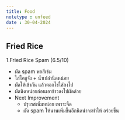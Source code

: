 ```yaml
---
title: Food
notetype : unfeed
date : 30-04-2024
---
```


## Fried Rice
1.Fried Rice Spam (6.5/10)
- ผัด spam พอสีเข้ม
- ใส่โคชูจัง + น้ำเปล่านิดหน่อย
- ผัดให้เข้ากัน แล้วตอกไข่ใส่ลงไป
- ผัดนิดหน่อยก่อนเอาข้าวลงไปผัดด้วย
- Next Improvement
    - ปรุงรสเพิ่มหน่อย เพราะจืด
    - ผัด spam ให้นานเพิ่มขึ้นอีกนิดน่าจะทำให้ อร่อยขึ้น
